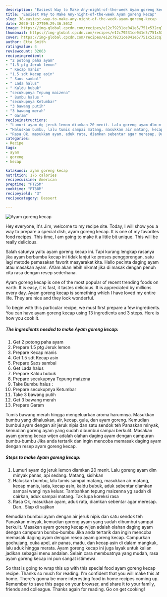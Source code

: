```yaml
---
description: "Easiest Way to Make Any-night-of-the-week Ayam goreng kecap"
title: "Easiest Way to Make Any-night-of-the-week Ayam goreng kecap"
slug: 38-easiest-way-to-make-any-night-of-the-week-ayam-goreng-kecap
date: 2020-11-27T09:29:36.501Z
image: https://img-global.cpcdn.com/recipes/e12c79231ce041e5/751x532cq70/ayam-goreng-kecap-foto-resep-utama.jpg
thumbnail: https://img-global.cpcdn.com/recipes/e12c79231ce041e5/751x532cq70/ayam-goreng-kecap-foto-resep-utama.jpg
cover: https://img-global.cpcdn.com/recipes/e12c79231ce041e5/751x532cq70/ayam-goreng-kecap-foto-resep-utama.jpg
author: Etta Smith
ratingvalue: 4
reviewcount: 32063
recipeingredient:
- "2 potong paha ayam"
- "1.5 ptg Jeruk lemon"
- " Kecap manis"
- "1.5 sdt Kecap asin"
- " Saos sambal"
- " Lada halus"
- " Kaldu bubuk"
- "secukupnya Tepung maizena"
- " Bumbu halus "
- "secukupnya Ketumbar"
- "3 bawang putih"
- "3 bawang merah"
- " Garam"
recipeinstructions:
- "Lumuri ayam dg jeruk lemon diamkan 20 menit. Lalu goreng ayam dlm minyak panas, api sedang. Matang, sisihkan"
- "Haluskan bumbu, lalu tumis sampai matang, masukkan air matang, kecap manis, lada, kecap asin, kaldu bubuk, aduk sebentar diamkan sampai wangi nya keluar. Tambahkan tepung maizenna yg sudah di cairkan, aduk sampai matang. Tak lupa koreksi rasa"
- "Rasa Ok, masukkan ayam, aduk rata, diamkan sebentar agar meresap. Dan.. Siap di sajikan"
categories:
- Recipe
tags:
- ayam
- goreng
- kecap

katakunci: ayam goreng kecap 
nutrition: 176 calories
recipecuisine: American
preptime: "PT25M"
cooktime: "PT38M"
recipeyield: "3"
recipecategory: Dessert

---
```



![Ayam goreng kecap](https://img-global.cpcdn.com/recipes/e12c79231ce041e5/751x532cq70/ayam-goreng-kecap-foto-resep-utama.jpg)

Hey everyone, it's Jim, welcome to my recipe site. Today, I will show you a way to prepare a special dish, ayam goreng kecap. It is one of my favorites food recipes. This time, I am going to make it a little bit unique. This will be really delicious.

Salah satunya yaitu ayam goreng kecap ini. Tapi kurang lengkap rasanya jika ayam berbumbu kecap ini tidak lanjut ke proses penggorengan, satu lagi metode pemasakan favorit masyarakat kita. Hallo pecinta daging ayam atau masakan ayam. AYam akan lebih nikmat jika di masak dengan penuh cita rasa dengan resep sederhana.

Ayam goreng kecap is one of the most popular of recent trending foods on earth. It is easy, it is fast, it tastes delicious. It is appreciated by millions every day. Ayam goreng kecap is something which I have loved my entire life. They are nice and they look wonderful.


To begin with this particular recipe, we must first prepare a few ingredients. You can have ayam goreng kecap using 13 ingredients and 3 steps. Here is how you cook it.

<!--inarticleads1-->

##### The ingredients needed to make Ayam goreng kecap:

1. Get 2 potong paha ayam
1. Prepare 1.5 ptg Jeruk lemon
1. Prepare  Kecap manis
1. Get 1.5 sdt Kecap asin
1. Prepare  Saos sambal
1. Get  Lada halus
1. Prepare  Kaldu bubuk
1. Prepare secukupnya Tepung maizena
1. Take  Bumbu halus :
1. Prepare secukupnya Ketumbar
1. Take 3 bawang putih
1. Get 3 bawang merah
1. Prepare  Garam


Tumis bawang merah hingga mengeluarkan aroma harumnya. Masukkan bumbu yang dihaluskan, air, kecap, gula, dan ayam goreng. Kemudian bumbui ayam dengan air jeruk nipis dan satu sendok teh Panaskan minyak, kemudian goreng ayam yang sudah dibumbui sampai berkulit. Masakan ayam goreng kecap wijen adalah olahan daging ayam dengan campuran bumbu-bumbu Jika anda tertarik dan ingin mencoba memasak daging ayam dengan resep ayam goreng kecap. 

<!--inarticleads2-->

##### Steps to make Ayam goreng kecap:

1. Lumuri ayam dg jeruk lemon diamkan 20 menit. Lalu goreng ayam dlm minyak panas, api sedang. Matang, sisihkan
1. Haluskan bumbu, lalu tumis sampai matang, masukkan air matang, kecap manis, lada, kecap asin, kaldu bubuk, aduk sebentar diamkan sampai wangi nya keluar. Tambahkan tepung maizenna yg sudah di cairkan, aduk sampai matang. Tak lupa koreksi rasa
1. Rasa Ok, masukkan ayam, aduk rata, diamkan sebentar agar meresap. Dan.. Siap di sajikan


Kemudian bumbui ayam dengan air jeruk nipis dan satu sendok teh Panaskan minyak, kemudian goreng ayam yang sudah dibumbui sampai berkulit. Masakan ayam goreng kecap wijen adalah olahan daging ayam dengan campuran bumbu-bumbu Jika anda tertarik dan ingin mencoba memasak daging ayam dengan resep ayam goreng kecap. Campurkan gochujang, cuka apel, air panas, madu, dan kecap asin di dalam mangkuk, lalu aduk hingga merata. Ayam goreng kecap ini juga layak untuk kalian jadikan sebagai menu andalan. Selain cara membuatnya yang mudah, rasa ayam goreng kecap ini pun sangat istimewa. 

So that is going to wrap this up with this special food ayam goreng kecap recipe. Thanks so much for reading. I'm confident that you will make this at home. There's gonna be more interesting food in home recipes coming up. Remember to save this page on your browser, and share it to your family, friends and colleague. Thanks again for reading. Go on get cooking!
